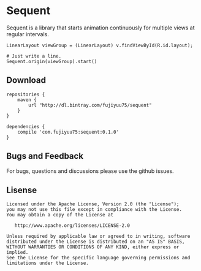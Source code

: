 # Sequent

Sequent is a library that starts animation continuously for multiple views at regular intervals.

```
LinearLayout viewGroup = (LinearLayout) v.findViewById(R.id.layout);

# Just write a line.
Sequent.origin(viewGroup).start()
```

## Download

```
repositories {
    maven {
        url "http://dl.bintray.com/fujiyuu75/sequent"
    }
}

dependencies {
    compile 'com.fujiyuu75:sequent:0.1.0'
}
```

## Bugs and Feedback

For bugs, questions and discussions please use the github issues.

## Lisense

```
Licensed under the Apache License, Version 2.0 (the "License");
you may not use this file except in compliance with the License.
You may obtain a copy of the License at

   http://www.apache.org/licenses/LICENSE-2.0

Unless required by applicable law or agreed to in writing, software
distributed under the License is distributed on an "AS IS" BASIS,
WITHOUT WARRANTIES OR CONDITIONS OF ANY KIND, either express or implied.
See the License for the specific language governing permissions and
limitations under the License.
```
